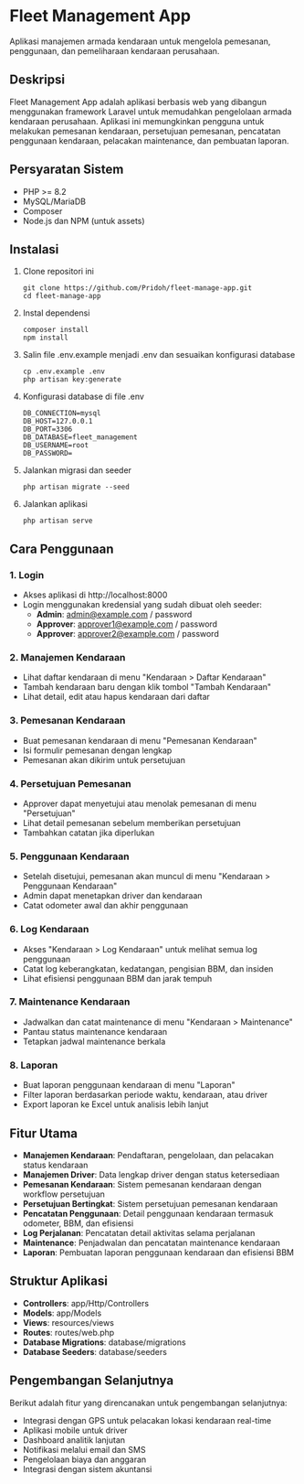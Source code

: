 # Fleet Management App

Aplikasi manajemen armada kendaraan untuk mengelola pemesanan, penggunaan, dan pemeliharaan kendaraan perusahaan.

## Deskripsi

Fleet Management App adalah aplikasi berbasis web yang dibangun menggunakan framework Laravel untuk memudahkan pengelolaan armada kendaraan perusahaan. Aplikasi ini memungkinkan pengguna untuk melakukan pemesanan kendaraan, persetujuan pemesanan, pencatatan penggunaan kendaraan, pelacakan maintenance, dan pembuatan laporan.

## Persyaratan Sistem

-   PHP >= 8.2
-   MySQL/MariaDB
-   Composer
-   Node.js dan NPM (untuk assets)

## Instalasi

1. Clone repositori ini

    ```
    git clone https://github.com/Pridoh/fleet-manage-app.git
    cd fleet-manage-app
    ```

2. Instal dependensi

    ```
    composer install
    npm install
    ```

3. Salin file .env.example menjadi .env dan sesuaikan konfigurasi database

    ```
    cp .env.example .env
    php artisan key:generate
    ```

4. Konfigurasi database di file .env

    ```
    DB_CONNECTION=mysql
    DB_HOST=127.0.0.1
    DB_PORT=3306
    DB_DATABASE=fleet_management
    DB_USERNAME=root
    DB_PASSWORD=
    ```

5. Jalankan migrasi dan seeder

    ```
    php artisan migrate --seed
    ```

6. Jalankan aplikasi
    ```
    php artisan serve
    ```

## Cara Penggunaan

### 1. Login

-   Akses aplikasi di http://localhost:8000
-   Login menggunakan kredensial yang sudah dibuat oleh seeder:
    -   **Admin**: admin@example.com / password
    -   **Approver**: approver1@example.com / password
    -   **Approver**: approver2@example.com / password

### 2. Manajemen Kendaraan

-   Lihat daftar kendaraan di menu "Kendaraan > Daftar Kendaraan"
-   Tambah kendaraan baru dengan klik tombol "Tambah Kendaraan"
-   Lihat detail, edit atau hapus kendaraan dari daftar

### 3. Pemesanan Kendaraan

-   Buat pemesanan kendaraan di menu "Pemesanan Kendaraan"
-   Isi formulir pemesanan dengan lengkap
-   Pemesanan akan dikirim untuk persetujuan

### 4. Persetujuan Pemesanan

-   Approver dapat menyetujui atau menolak pemesanan di menu "Persetujuan"
-   Lihat detail pemesanan sebelum memberikan persetujuan
-   Tambahkan catatan jika diperlukan

### 5. Penggunaan Kendaraan

-   Setelah disetujui, pemesanan akan muncul di menu "Kendaraan > Penggunaan Kendaraan"
-   Admin dapat menetapkan driver dan kendaraan
-   Catat odometer awal dan akhir penggunaan

### 6. Log Kendaraan

-   Akses "Kendaraan > Log Kendaraan" untuk melihat semua log penggunaan
-   Catat log keberangkatan, kedatangan, pengisian BBM, dan insiden
-   Lihat efisiensi penggunaan BBM dan jarak tempuh

### 7. Maintenance Kendaraan

-   Jadwalkan dan catat maintenance di menu "Kendaraan > Maintenance"
-   Pantau status maintenance kendaraan
-   Tetapkan jadwal maintenance berkala

### 8. Laporan

-   Buat laporan penggunaan kendaraan di menu "Laporan"
-   Filter laporan berdasarkan periode waktu, kendaraan, atau driver
-   Export laporan ke Excel untuk analisis lebih lanjut

## Fitur Utama

-   **Manajemen Kendaraan**: Pendaftaran, pengelolaan, dan pelacakan status kendaraan
-   **Manajemen Driver**: Data lengkap driver dengan status ketersediaan
-   **Pemesanan Kendaraan**: Sistem pemesanan kendaraan dengan workflow persetujuan
-   **Persetujuan Bertingkat**: Sistem persetujuan pemesanan kendaraan
-   **Pencatatan Penggunaan**: Detail penggunaan kendaraan termasuk odometer, BBM, dan efisiensi
-   **Log Perjalanan**: Pencatatan detail aktivitas selama perjalanan
-   **Maintenance**: Penjadwalan dan pencatatan maintenance kendaraan
-   **Laporan**: Pembuatan laporan penggunaan kendaraan dan efisiensi BBM

## Struktur Aplikasi

-   **Controllers**: app/Http/Controllers
-   **Models**: app/Models
-   **Views**: resources/views
-   **Routes**: routes/web.php
-   **Database Migrations**: database/migrations
-   **Database Seeders**: database/seeders

## Pengembangan Selanjutnya

Berikut adalah fitur yang direncanakan untuk pengembangan selanjutnya:

-   Integrasi dengan GPS untuk pelacakan lokasi kendaraan real-time
-   Aplikasi mobile untuk driver
-   Dashboard analitik lanjutan
-   Notifikasi melalui email dan SMS
-   Pengelolaan biaya dan anggaran
-   Integrasi dengan sistem akuntansi

